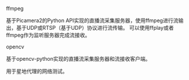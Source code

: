 ffmpeg

基于Picamera2的Python API实现的直播流采集服务器，使用ffmpeg进行流输出，基于UDP或RTSP（基于UDP）协议进行流传输。
可以使用ffplay或者ffmpeg作为监听服务器完成流接收。

opencv

基于opencv-python实现的直播流采集服务器和流接收客户端。

用于星地代理的网络测试。
